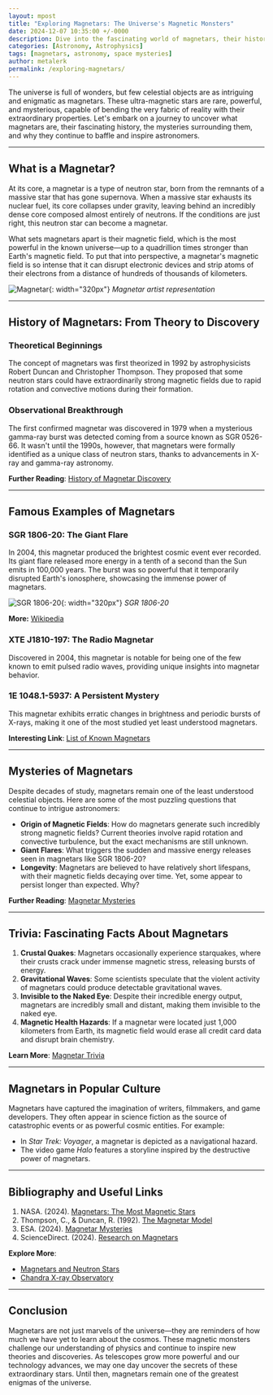 ```yaml
---
layout: mpost
title: "Exploring Magnetars: The Universe's Magnetic Monsters"
date: 2024-12-07 10:35:00 +/-0000
description: Dive into the fascinating world of magnetars, their history, mysteries, and why they captivate scientists and astronomers alike.
categories: [Astronomy, Astrophysics]
tags: [magnetars, astronomy, space mysteries]
author: metalerk
permalink: /exploring-magnetars/
---
```


The universe is full of wonders, but few celestial objects are as intriguing and enigmatic as magnetars. These ultra-magnetic stars are rare, powerful, and mysterious, capable of bending the very fabric of reality with their extraordinary properties. Let's embark on a journey to uncover what magnetars are, their fascinating history, the mysteries surrounding them, and why they continue to baffle and inspire astronomers.

---

## What is a Magnetar?

At its core, a magnetar is a type of neutron star, born from the remnants of a massive star that has gone supernova. When a massive star exhausts its nuclear fuel, its core collapses under gravity, leaving behind an incredibly dense core composed almost entirely of neutrons. If the conditions are just right, this neutron star can become a magnetar.

What sets magnetars apart is their magnetic field, which is the most powerful in the known universe—up to a quadrillion times stronger than Earth's magnetic field. To put that into perspective, a magnetar's magnetic field is so intense that it can disrupt electronic devices and strip atoms of their electrons from a distance of hundreds of thousands of kilometers.

![Magnetar](https://upload.wikimedia.org/wikipedia/commons/e/e9/Artist’s_impression_of_the_magnetar_in_the_star_cluster_Westerlund_1.jpg){: width="320px"}
_Magnetar artist representation_

---

## History of Magnetars: From Theory to Discovery

### Theoretical Beginnings
The concept of magnetars was first theorized in 1992 by astrophysicists Robert Duncan and Christopher Thompson. They proposed that some neutron stars could have extraordinarily strong magnetic fields due to rapid rotation and convective motions during their formation.

### Observational Breakthrough
The first confirmed magnetar was discovered in 1979 when a mysterious gamma-ray burst was detected coming from a source known as SGR 0526-66. It wasn't until the 1990s, however, that magnetars were formally identified as a unique class of neutron stars, thanks to advancements in X-ray and gamma-ray astronomy.

**Further Reading**: [History of Magnetar Discovery](https://www.nasa.gov/feature/goddard/2022/magnetars)

---

## Famous Examples of Magnetars

### SGR 1806-20: The Giant Flare
In 2004, this magnetar produced the brightest cosmic event ever recorded. Its giant flare released more energy in a tenth of a second than the Sun emits in 100,000 years. The burst was so powerful that it temporarily disrupted Earth's ionosphere, showcasing the immense power of magnetars.

![SGR 1806-20](https://upload.wikimedia.org/wikipedia/commons/thumb/9/94/SGR_1806-20_108530main_cloudballPrint.jpg/2560px-SGR_1806-20_108530main_cloudballPrint.jpg){: width="320px"}
_SGR 1806-20_

**More:** [Wikipedia](https://en.wikipedia.org/wiki/SGR_1806%E2%88%9220)

### XTE J1810-197: The Radio Magnetar
Discovered in 2004, this magnetar is notable for being one of the few known to emit pulsed radio waves, providing unique insights into magnetar behavior.

### 1E 1048.1-5937: A Persistent Mystery
This magnetar exhibits erratic changes in brightness and periodic bursts of X-rays, making it one of the most studied yet least understood magnetars.

**Interesting Link**: [List of Known Magnetars](https://www.stellarcatalogs.com/magnetars)

---

## Mysteries of Magnetars

Despite decades of study, magnetars remain one of the least understood celestial objects. Here are some of the most puzzling questions that continue to intrigue astronomers:

- **Origin of Magnetic Fields**: How do magnetars generate such incredibly strong magnetic fields? Current theories involve rapid rotation and convective turbulence, but the exact mechanisms are still unknown.
- **Giant Flares**: What triggers the sudden and massive energy releases seen in magnetars like SGR 1806-20?
- **Longevity**: Magnetars are believed to have relatively short lifespans, with their magnetic fields decaying over time. Yet, some appear to persist longer than expected. Why?

**Further Reading**: [Magnetar Mysteries](https://www.sciencedirect.com/topics/physics-and-astronomy/magnetar)

---

## Trivia: Fascinating Facts About Magnetars

1. **Crustal Quakes**: Magnetars occasionally experience starquakes, where their crusts crack under immense magnetic stress, releasing bursts of energy.
2. **Gravitational Waves**: Some scientists speculate that the violent activity of magnetars could produce detectable gravitational waves.
3. **Invisible to the Naked Eye**: Despite their incredible energy output, magnetars are incredibly small and distant, making them invisible to the naked eye.
4. **Magnetic Health Hazards**: If a magnetar were located just 1,000 kilometers from Earth, its magnetic field would erase all credit card data and disrupt brain chemistry.

**Learn More**: [Magnetar Trivia](https://space.com/magnetars-facts)

---

## Magnetars in Popular Culture

Magnetars have captured the imagination of writers, filmmakers, and game developers. They often appear in science fiction as the source of catastrophic events or as powerful cosmic entities. For example:
- In *Star Trek: Voyager*, a magnetar is depicted as a navigational hazard.
- The video game *Halo* features a storyline inspired by the destructive power of magnetars.

---

## Bibliography and Useful Links

1. NASA. (2024). [Magnetars: The Most Magnetic Stars](https://www.nasa.gov)
2. Thompson, C., & Duncan, R. (1992). [The Magnetar Model](https://iopscience.iop.org)
3. ESA. (2024). [Magnetar Mysteries](https://www.esa.int)
4. ScienceDirect. (2024). [Research on Magnetars](https://www.sciencedirect.com)

**Explore More**:
- [Magnetars and Neutron Stars](https://www.spacetelescope.org/science/neutronstars)
- [Chandra X-ray Observatory](https://chandra.harvard.edu)

---

## Conclusion

Magnetars are not just marvels of the universe—they are reminders of how much we have yet to learn about the cosmos. These magnetic monsters challenge our understanding of physics and continue to inspire new theories and discoveries. As telescopes grow more powerful and our technology advances, we may one day uncover the secrets of these extraordinary stars. Until then, magnetars remain one of the greatest enigmas of the universe.
